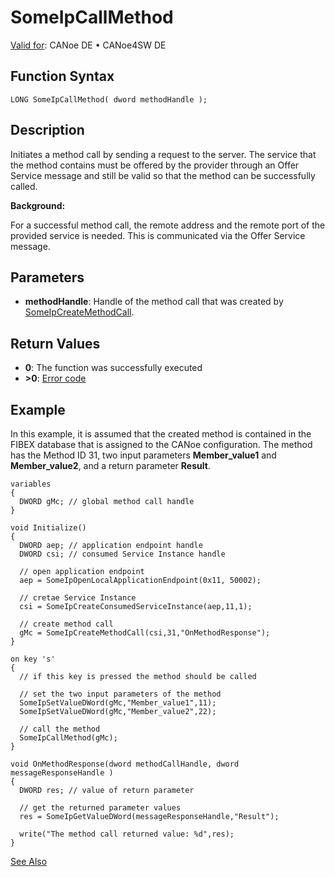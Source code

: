 # SomeIpCallMethod

[Valid for](../../../../Shared/FeatureAvailability.md): CANoe DE • CANoe4SW DE

## Function Syntax

```
LONG SomeIpCallMethod( dword methodHandle );
```

## Description

Initiates a method call by sending a request to the server. The service that the method contains must be offered by the provider through an Offer Service message and still be valid so that the method can be successfully called.

**Background:**

For a successful method call, the remote address and the remote port of the provided service is needed. This is communicated via the Offer Service message.

## Parameters

- **methodHandle**: Handle of the method call that was created by [SomeIpCreateMethodCall](CAPLfunctionSomeIpCreateMethodCall.md).

## Return Values

- **0**: The function was successfully executed
- **>0**: [Error code](../../CAPLfunctionsSOMEIPILErrorCodes.md)

## Example

In this example, it is assumed that the created method is contained in the FIBEX database that is assigned to the CANoe configuration. The method has the Method ID 31, two input parameters **Member_value1** and **Member_value2**, and a return parameter **Result**.

```plaintext
variables
{
  DWORD gMc; // global method call handle
}

void Initialize()
{
  DWORD aep; // application endpoint handle
  DWORD csi; // consumed Service Instance handle

  // open application endpoint
  aep = SomeIpOpenLocalApplicationEndpoint(0x11, 50002);

  // cretae Service Instance
  csi = SomeIpCreateConsumedServiceInstance(aep,11,1);

  // create method call
  gMc = SomeIpCreateMethodCall(csi,31,"OnMethodResponse");
}

on key 's'
{
  // if this key is pressed the method should be called

  // set the two input parameters of the method
  SomeIpSetValueDWord(gMc,"Member_value1",11);
  SomeIpSetValueDWord(gMc,"Member_value2",22);

  // call the method
  SomeIpCallMethod(gMc);
}

void OnMethodResponse(dword methodCallHandle, dword messageResponseHandle )
{
  DWORD res; // value of return parameter

  // get the returned parameter values
  res = SomeIpGetValueDWord(messageResponseHandle,"Result");

  write("The method call returned value: %d",res);
}
```

[See Also](javascript:void(0);)
